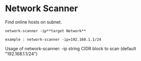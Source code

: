 # Network Scanner

Find online hosts on subnet.

`network-scanner -ip**target Network**`

```
example : network-scanner -ip=192.168.1.1/24

```

Usage of network-scanner:
  -ip string
  CIDR block to scan (default "192.168.1.1/24")
